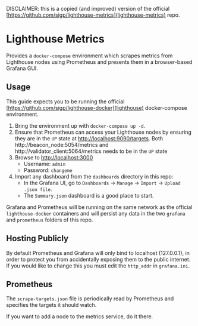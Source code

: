 DISCLAIMER: this is a copied (and improved) version of the official
[https://github.com/sigp/lighthouse-metrics](lighthouse-metrics) repo.

# Lighthouse Metrics

Provides a `docker-compose` environment which scrapes metrics from Lighthouse
nodes using Prometheus and presents them in a browser-based Grafana GUI.

## Usage

This guide expects you to be running the official
[https://github.com/sigp/lighthouse-docker](lighthouse) docker-compose
environment.

1. Bring the environment up with `docker-compose up -d`.
2. Ensure that Prometheus can access your Lighthouse nodes by ensuring they are
   in the `UP` state at [http://localhost:9090/targets](http://localhost:9090/targets).
   Both http://beacon_node:5054/metrics and http://validator_client:5064/metrics
   needs to be in the `UP` state
3. Browse to [http://localhost:3000](http://localhost:3000)
   - Username: `admin`
   - Password: `changeme`
4. Import any dashboard from the `dashboards` directory in this repo:
   - In the Grafana UI, go to `Dashboards` -> `Manage` -> `Import` -> `Upload .json file`.
   - The `Summary.json` dashboard is a good place to start.

Grafana and Prometheus will be running on the same network as the official
`lighthouse-docker` containers and will persist any data in the two `grafana`
and `prometheus` folders of this repo.

## Hosting Publicly

By default Prometheus and Grafana will only bind to localhost (127.0.0.1), in
order to protect you from accidentally exposing them to the public internet. If
you would like to change this you must edit the `http_addr` in `grafana.ini`.

## Prometheus

The `scrape-targets.json` file is periodically read by Prometheus and specifies
the targets it should watch.

If you want to add a node to the metrics service, do it there.
